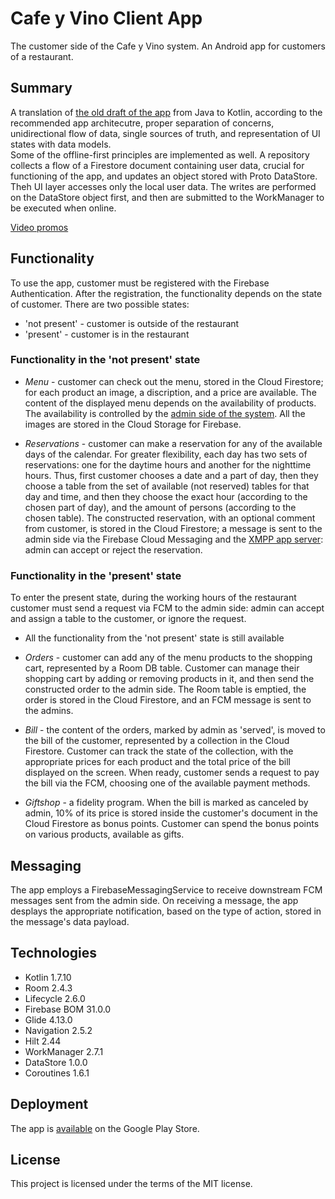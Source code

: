 # Cafe y Vino Client App

The customer side of the Cafe y Vino system.
An Android app for customers of a restaurant.

## Summary

A translation of [the old draft of the app](https://github.com/dimitriinc/cafe-y-vino-app-client) from Java to Kotlin, according to the recommended app architecutre, proper separation of concerns, unidirectional flow of data, single sources of truth, and representation of UI states with data models.\
Some of the offline-first principles are implemented as well. A repository collects a flow of a Firestore document containing user data, crucial for functioning of the app, and updates an object stored with Proto DataStore. Theh UI layer accesses only the local user data. The writes are performed on the DataStore object first, and then are submitted to the WorkManager to be executed when online.

[Video promos](https://www.youtube.com/watch?v=3yfM2S1oO9M&list=PLS4Htfo_ELZzevIJUPOBta8TAXXpQPtxw)

## Functionality

To use the app, customer must be registered with the Firebase Authentication. After the registration, the functionality depends on the state of customer. There are two possible states:

- 'not present' - customer is outside of the restaurant
- 'present' - customer is in the restaurant

### Functionality in the 'not present' state

- _Menu_ - customer can check out the menu, stored in the Cloud Firestore; for each product an image, a discription, and a price are available. The content of the displayed menu depends on the availability of products. The availability is controlled by the [admin side of the system](https://github.com/dimitriinc/cafe-y-vino-app-admin). All the images are stored in the Cloud Storage for Firebase.

- _Reservations_ - customer can make a reservation for any of the available days of the calendar. For greater flexibility, each day has two sets of reservations: one for the daytime hours and another for the nighttime hours. Thus, first customer chooses a date and a part of day, then they choose a table from the set of available (not reserved) tables for that day and time, and then they choose the exact hour (according to the chosen part of day), and the amount of persons (according to the chosen table). The constructed reservation, with an optional comment from customer, is stored in the Cloud Firestore; a message is sent to the admin side via the Firebase Cloud Messaging and the [XMPP app server](https://github.com/dimitriinc/cafe-y-vino-app-server): admin can accept or reject the reservation.

### Functionality in the 'present' state

To enter the present state, during the working hours of the restaurant customer must send a request via FCM to the admin side: admin can accept and assign a table to the customer, or ignore the request.

- All the functionality from the 'not present' state is still available

- _Orders_ - customer can add any of the menu products to the shopping cart, represented by a Room DB table. Customer can manage their shopping cart by adding or removing products in it, and then send the constructed order to the admin side. The Room table is emptied, the order is stored in the Cloud Firestore, and an FCM message is sent to the admins.

- _Bill_ - the content of the orders, marked by admin as 'served', is moved to the bill of the customer, represented by a collection in the Cloud Firestore. Customer can track the state of the collection, with the appropriate prices for each product and the total price of the bill displayed on the screen. When ready, customer sends a request to pay the bill via the FCM, choosing one of the available payment methods.

- _Giftshop_ - a fidelity program. When the bill is marked as canceled by admin, 10% of its price is stored inside the customer's document in the Cloud Firestore as bonus points. Customer can spend the bonus points on various products, available as gifts.

## Messaging

The app employs a FirebaseMessagingService to receive downstream FCM messages sent from the admin side. On receiving a message, the app desplays the appropriate notification, based on the type of action, stored in the message's data payload.

## Technologies

- Kotlin 1.7.10
- Room 2.4.3
- Lifecycle 2.6.0
- Firebase BOM 31.0.0
- Glide 4.13.0
- Navigation 2.5.2
- Hilt 2.44
- WorkManager 2.7.1
- DataStore 1.0.0
- Coroutines 1.6.1

## Deployment

The app is [available](https://play.google.com/store/apps/details?id=com.cafeyvinowinebar.Cafe_y_Vino) on the Google Play Store.

## License

This project is licensed under the terms of the MIT license.
